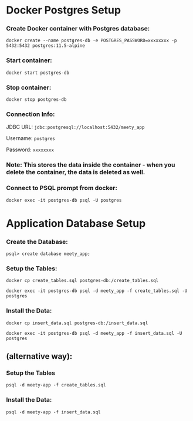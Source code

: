 
# Docker Postgres Setup
### Create Docker container with Postgres database:

`docker create --name postgres-db -e POSTGRES_PASSWORD=xxxxxxxx -p 5432:5432 postgres:11.5-alpine`
### Start container:

`docker start postgres-db`

### Stop container:

`docker stop postgres-db`
### Connection Info:

JDBC URL: `jdbc:postgresql://localhost:5432/meety_app`

Username: `postgres`

Password: `xxxxxxxx`
### Note: This stores the data inside the container - when you delete the container, the data is deleted as well.

### Connect to PSQL prompt from docker:
`docker exec -it postgres-db psql -U postgres`

# Application Database Setup
### Create the Database:

`psql> create database meety_app;`
### Setup the Tables:

`docker cp create_tables.sql postgres-db:/create_tables.sql`

`docker exec -it postgres-db psql -d meety_app -f create_tables.sql -U postgres`
### Install the Data:

`docker cp insert_data.sql postgres-db:/insert_data.sql`

`docker exec -it postgres-db psql -d meety_app -f insert_data.sql -U postgres`

## (alternative way):
### Setup the Tables

`psql -d meety-app -f create_tables.sql`
### Install the Data:

`psql -d meety-app -f insert_data.sql`
